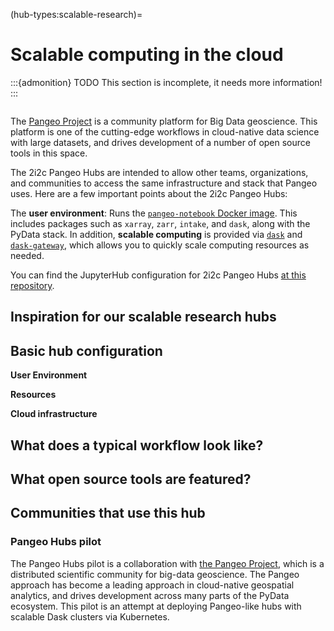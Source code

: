 (hub-types:scalable-research)=
# Scalable computing in the cloud

:::{admonition} TODO
This section is incomplete, it needs more information!
:::

```{image} https://drive.google.com/uc?export=download&id=1gWAIQVKcB-uxuJsBHqlDlRTq88oki1zn
```

The [Pangeo Project](https://pangeo.io) is a community platform for Big Data geoscience.
This platform is one of the cutting-edge workflows in cloud-native data science with large datasets, and drives development of a number of open source tools in this space.

The 2i2c Pangeo Hubs are intended to allow other teams, organizations, and communities to access the same infrastructure and stack that Pangeo uses. Here are a few important points about the 2i2c Pangeo Hubs:

The **user environment**: Runs the [`pangeo-notebook` Docker image](https://pangeo-data.github.io/pangeo-stacks/images.html#pangeo-pangeo-notebook). This includes packages such as `xarray`, `zarr`, `intake`, and `dask`, along with the PyData stack. In addition, **scalable computing** is provided via [`dask`](https://dask.org) and [`dask-gateway`](https://gateway.dask.org/), which allows you to quickly scale computing resources as needed.

You can find the JupyterHub configuration for 2i2c Pangeo Hubs [at this repository](https://github.com/2i2c-org/pilot-hubs/tree/master/hub-templates/daskhub).

## Inspiration for our scalable research hubs

## Basic hub configuration

**User Environment**

**Resources**

**Cloud infrastructure**


## What does a typical workflow look like?

## What open source tools are featured?

## Communities that use this hub

### Pangeo Hubs pilot

The Pangeo Hubs pilot is a collaboration with [the Pangeo Project](https://pangeo.io/), which is a distributed scientific community for big-data geoscience.
The Pangeo approach has become a leading approach in cloud-native geospatial analytics, and drives development across many parts of the PyData ecosystem.
This pilot is an attempt at deploying Pangeo-like hubs with scalable Dask clusters via Kubernetes.